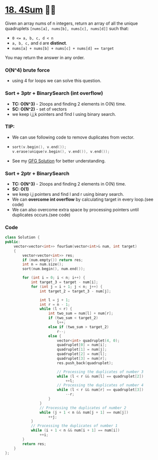 # [18. 4Sum](https://leetcode.com/problems/4sum/) 🌟🌟

Given an array nums of n integers, return an array of all the unique quadruplets `[nums[a], nums[b], nums[c], nums[d]]` such that:

-   `0 <= a, b, c, d < n`
-   `a, b, c,` and `d` are **distinct**.
-   `nums[a] + nums[b] + nums[c] + nums[d] == target`

You may return the answer in any order.

### O(N^4) brute force

-   using 4 for loops we can solve this question.

### Sort + 3ptr + BinarySearch (int overflow)

-   **TC: O(N^3)** - 2loops and finding 2 elements in O(N) time.
-   **SC: O(N^2)** - set of vectors
-   we keep i,j,k pointers and find l using binary search.

### TIP:

-   We can use following code to remove duplicates from vector.
-   ```cpp
    sort(v.begin(), v.end());
    v.erase(unique(v.begin(), v.end()), v.end());
    ```
-   See my [GFG Solution](https://practice.geeksforgeeks.org/problems/find-all-four-sum-numbers1732/1) for better understanding.

### Sort + 2ptr + BinarySearch

-   **TC: O(N^3)** - 2loops and finding 2 elements in O(N) time.
-   **SC: O(1)**
-   we keep i,j pointers and find l and r using binary search.
-   We can **overcome int overflow** by calculating target in every loop.(see code)
-   We can also overcome extra space by processing pointers until duplicates occurs.(see code)

### Code

```cpp
class Solution {
public:
    vector<vector<int>> fourSum(vector<int>& num, int target)
    {
        vector<vector<int>> res;
        if (num.empty()) return res;
        int n = num.size();
        sort(num.begin(), num.end());

        for (int i = 0; i < n; i++) {
            int target_3 = target - num[i];
            for (int j = i + 1; j < n; j++) {
                int target_2 = target_3 - num[j];

                int l = j + 1;
                int r = n - 1;
                while (l < r) {
                    int two_sum = num[l] + num[r];
                    if (two_sum < target_2)
                        l++;
                    else if (two_sum > target_2)
                        r--;
                    else {
                        vector<int> quadruplet(4, 0);
                        quadruplet[0] = num[i];
                        quadruplet[1] = num[j];
                        quadruplet[2] = num[l];
                        quadruplet[3] = num[r];
                        res.push_back(quadruplet);

                        // Processing the duplicates of number 3
                        while (l < r && num[l] == quadruplet[2])
                            ++l;
                        // Processing the duplicates of number 4
                        while (l < r && num[r] == quadruplet[3])
                            --r;
                    }
                }
                // Processing the duplicates of number 2
                while (j + 1 < n && num[j + 1] == num[j])
                    ++j;
            }
            // Processing the duplicates of number 1
            while (i + 1 < n && num[i + 1] == num[i])
                ++i;
        }
        return res;
    }
};
```
